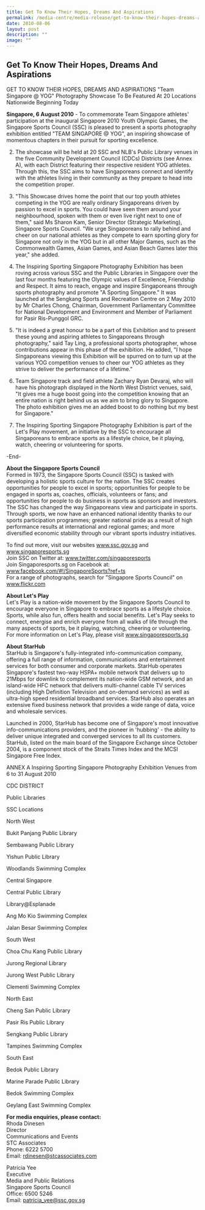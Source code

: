 ```yaml
---
title: Get To Know Their Hopes, Dreams And Aspirations
permalink: /media-centre/media-release/get-to-know-their-hopes-dreams-and-aspirations/
date: 2010-08-06
layout: post
description: ""
image: ""
---
```

## **Get To Know Their Hopes, Dreams And Aspirations**

GET TO KNOW THEIR HOPES, DREAMS AND ASPIRATIONS
"Team Singapore @ YOG" Photography Showcase To Be Featured At 20 Locations Nationwide Beginning Today

**Singapore, 6 August 2010** - To commemorate Team Singapore athletes' participation at the inaugural Singapore 2010 Youth Olympic Games, the Singapore Sports Council (SSC) is pleased to present a sports photography exhibition entitled "TEAM SINGAPORE @ YOG", an inspiring showcase of momentous chapters in their pursuit for sporting excellence.

2. The showcase will be held at 20 SSC and NLB's Public Library venues in the five Community Development Council (CDCs) Districts (see Annex A), with each District featuring their respective resident YOG athletes. Through this, the SSC aims to have Singaporeans connect and identify with the athletes living in their community as they prepare to head into the competition proper.

3. "This Showcase drives home the point that our top youth athletes competing in the YOG are really ordinary Singaporeans driven by passion to excel in sports. You could have seen them around your neighbourhood, spoken with them or even live right next to one of them," said Ms Sharon Kam, Senior Director (Strategic Marketing), Singapore Sports Council. "We urge Singaporeans to rally behind and cheer on our national athletes as they compete to earn sporting glory for Singapore not only in the YOG but in all other Major Games, such as the Commonwealth Games, Asian Games, and Asian Beach Games later this year," she added.

4. The Inspiring Sporting Singapore Photography Exhibition has been roving across various SSC and the Public Libraries in Singapore over the last four months featuring the Olympic values of Excellence, Friendship and Respect. It aims to reach, engage and inspire Singaporeans through sports photography and promote "A Sporting Singapore." It was launched at the Sengkang Sports and Recreation Centre on 2 May 2010 by Mr Charles Chong, Chairman, Government Parliamentary Committee for National Development and Environment and Member of Parliament for Pasir Ris-Punggol GRC.

5. "It is indeed a great honour to be a part of this Exhibition and to present these young and aspiring athletes to Singaporeans through photography," said Tay Ling, a professional sports photographer, whose contributions appear in this phase of the exhibition. He added, "I hope Singaporeans viewing this Exhibition will be spurred on to turn up at the various YOG competition venues to cheer our YOG athletes as they strive to deliver the performance of a lifetime."

6. Team Singapore track and field athlete Zachary Ryan Devaraj, who will have his photograph displayed in the North West District venues, said, "It gives me a huge boost going into the competition knowing that an entire nation is right behind us as we aim to bring glory to Singapore. The photo exhibition gives me an added boost to do nothing but my best for Singapore."

7. The Inspiring Sporting Singapore Photography Exhibition is part of the Let's Play movement, an initiative by the SSC to encourage all Singaporeans to embrace sports as a lifestyle choice, be it playing, watch, cheering or volunteering for sports.

-End-

**About the Singapore Sports Council**
<br>
Formed in 1973, the Singapore Sports Council (SSC) is tasked with developing a holistic sports culture for the nation. The SSC creates opportunities for people to excel in sports; opportunities for people to be engaged in sports as, coaches, officials, volunteers or fans; and opportunities for people to do business in sports as sponsors and investors. The SSC has changed the way Singaporeans view and participate in sports. Through sports, we now have an enhanced national identity thanks to our sports participation programmes; greater national pride as a result of high performance results at international and regional games; and more diversified economic stability through our vibrant sports industry initiatives.

To find out more, visit our websites www.ssc.gov.sg and www.singaporesports.sg
<br>
Join SSC on Twitter at: www.twitter.com/singaporesports
<br>
Join Singaporesports.sg on Facebook at: www.facebook.com/#!/SingaporeSports?ref=ts
<br>
For a range of photographs, search for "Singapore Sports Council" on www.flickr.com

**About Let's Play**
<br>
Let's Play is a nation-wide movement by the Singapore Sports Council to encourage everyone in Singapore to embrace sports as a lifestyle choice. Sports, while also fun, offers health and social benefits. Let's Play seeks to connect, energise and enrich everyone from all walks of life through the many aspects of sports, be it playing, watching, cheering or volunteering. For more information on Let's Play, please visit www.singaporesports.sg

**About StarHub**
<br>
StarHub is Singapore's fully-integrated info-communication company, offering a full range of information, communications and entertainment services for both consumer and corporate markets. StarHub operates Singapore's fastest two-way HSPA+ mobile network that delivers up to 21Mbps for downlink to complement its nation-wide GSM network, and an island-wide HFC network that delivers multi-channel cable TV services (including High Definition Television and on-demand services) as well as ultra-high speed residential broadband services. StarHub also operates an extensive fixed business network that provides a wide range of data, voice and wholesale services.

Launched in 2000, StarHub has become one of Singapore's most innovative info-communications providers, and the pioneer in 'hubbing' - the ability to deliver unique integrated and converged services to all its customers. StarHub, listed on the main board of the Singapore Exchange since October 2004, is a component stock of the Straits Times Index and the MCSI Singapore Free Index.


ANNEX A
Inspiring Sporting Singapore Photography Exhibition Venues from 6 to 31 August 2010


CDC DISTRICT

Public Libraries

SSC Locations

North West

Bukit Panjang Public Library

Sembawang Public Library

Yishun Public Library

Woodlands Swimming Complex

Central Singapore

Central Public Library

Library@Esplanade

Ang Mo Kio Swimming Complex

Jalan Besar Swimming Complex

South West

Choa Chu Kang Public Library

Jurong Regional Library

Jurong West Public Library

Clementi Swimming Complex

 

North East

Cheng San Public Library

Pasir Ris Public Library

Sengkang Public Library

Tampines Swimming Complex

South East

Bedok Public Library

Marine Parade Public Library

Bedok Swimming Complex

Geylang East Swimming Complex         


**For media enquiries, please contact:**
<br>Rhoda Dinesen
<br>Director
<br>Communications and Events
<br>STC Associates
<br>Phone: 6222 5700
<br>Email: rdinesen@stcassociates.com

Patricia Yee
<br>Executive
<br>Media and Public Relations
<br>Singapore Sports Council
<br>Office: 6500 5246
<br>Email: patricia_yee@ssc.gov.sg